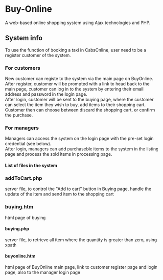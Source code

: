 # Buy-Online
A web-based online shopping system using Ajax technologies and PHP.

## System info

To use the function of booking a taxi in CabsOnline, user need to be a register customer of the system.

### For customers
New customer can registe to the system via the main page on BuyOnline. <br>
After register, customer will be prompted with a link to head back to the main page, customer can log in to the system by entering their email address and password in the login page. <br>
After login, customer will be sent to the buying page, where the customer can select the item they wish to buy, add items to their shopping cart. <br>
Customer then can choose between discard the shopping cart, or confirm the purchase.

### For managers
Managers can access the system on the login page with the pre-set login credential (see below). <br>
After login, managers can add purchaseble items to the system in the listing page and process the sold items in processing page. <br>

#### List of files in the system
### addToCart.php
server file, to control the "Add to cart" button in Buying page, handle the update of the item and send item to the shopping cart

### buying.htm
html page of buying

#### buying.php
server file, to retrieve all item where the quantity is greater than zero, using xpath
#### buyonline.htm
html page of BuyOnline main page, link to customer register page and login page, also to the manager login page
